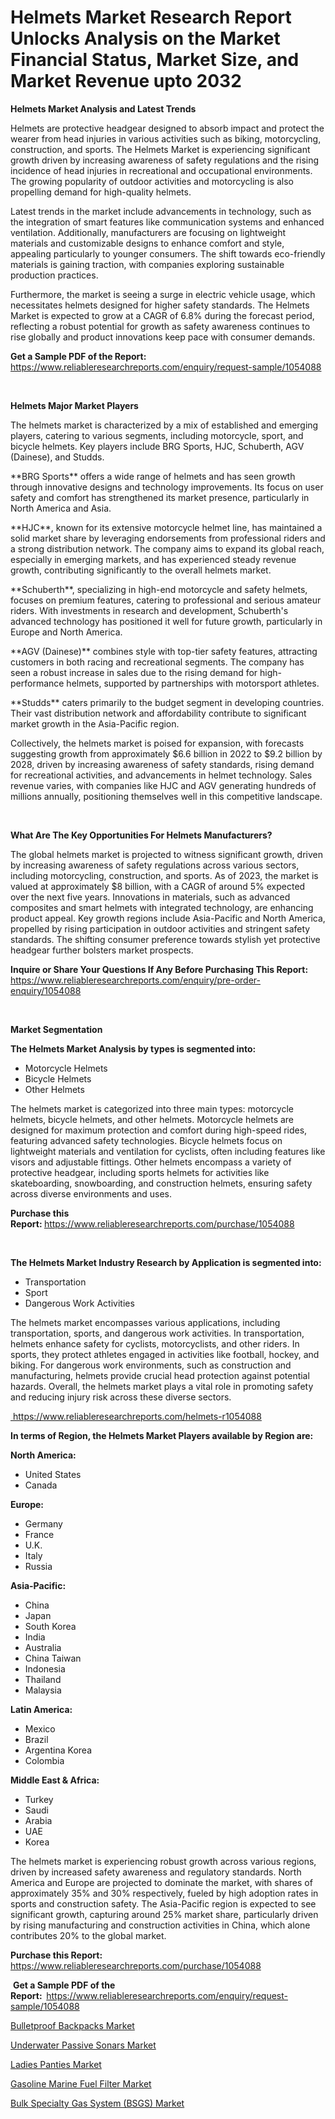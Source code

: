 <p><h1>Helmets Market Research Report Unlocks Analysis on the Market Financial Status, Market Size, and Market Revenue upto 2032</h1></p><p><strong>Helmets Market Analysis and Latest Trends</strong></p>
<p><p>Helmets are protective headgear designed to absorb impact and protect the wearer from head injuries in various activities such as biking, motorcycling, construction, and sports. The Helmets Market is experiencing significant growth driven by increasing awareness of safety regulations and the rising incidence of head injuries in recreational and occupational environments. The growing popularity of outdoor activities and motorcycling is also propelling demand for high-quality helmets.</p><p>Latest trends in the market include advancements in technology, such as the integration of smart features like communication systems and enhanced ventilation. Additionally, manufacturers are focusing on lightweight materials and customizable designs to enhance comfort and style, appealing particularly to younger consumers. The shift towards eco-friendly materials is gaining traction, with companies exploring sustainable production practices.</p><p>Furthermore, the market is seeing a surge in electric vehicle usage, which necessitates helmets designed for higher safety standards. The Helmets Market is expected to grow at a CAGR of 6.8% during the forecast period, reflecting a robust potential for growth as safety awareness continues to rise globally and product innovations keep pace with consumer demands.</p></p>
<p><strong>Get a Sample PDF of the Report:&nbsp;</strong> <a href="https://www.reliableresearchreports.com/enquiry/request-sample/1054088?utm_campaign=2287&utm_medium=2&utm_source=Github&utm_content=ia&utm_term=04042025&utm_id=helmets">https://www.reliableresearchreports.com/enquiry/request-sample/1054088</a></p>
<p>&nbsp;</p>
<p><strong>Helmets Major Market Players</strong></p>
<p><p>The helmets market is characterized by a mix of established and emerging players, catering to various segments, including motorcycle, sport, and bicycle helmets. Key players include BRG Sports, HJC, Schuberth, AGV (Dainese), and Studds. </p><p>**BRG Sports** offers a wide range of helmets and has seen growth through innovative designs and technology improvements. Its focus on user safety and comfort has strengthened its market presence, particularly in North America and Asia.</p><p>**HJC**, known for its extensive motorcycle helmet line, has maintained a solid market share by leveraging endorsements from professional riders and a strong distribution network. The company aims to expand its global reach, especially in emerging markets, and has experienced steady revenue growth, contributing significantly to the overall helmets market.</p><p>**Schuberth**, specializing in high-end motorcycle and safety helmets, focuses on premium features, catering to professional and serious amateur riders. With investments in research and development, Schuberth's advanced technology has positioned it well for future growth, particularly in Europe and North America.</p><p>**AGV (Dainese)** combines style with top-tier safety features, attracting customers in both racing and recreational segments. The company has seen a robust increase in sales due to the rising demand for high-performance helmets, supported by partnerships with motorsport athletes.</p><p>**Studds** caters primarily to the budget segment in developing countries. Their vast distribution network and affordability contribute to significant market growth in the Asia-Pacific region. </p><p>Collectively, the helmets market is poised for expansion, with forecasts suggesting growth from approximately $6.6 billion in 2022 to $9.2 billion by 2028, driven by increasing awareness of safety standards, rising demand for recreational activities, and advancements in helmet technology. Sales revenue varies, with companies like HJC and AGV generating hundreds of millions annually, positioning themselves well in this competitive landscape.</p></p>
<p>&nbsp;</p>
<p><strong>What Are The Key Opportunities For Helmets Manufacturers?</strong></p>
<p><p>The global helmets market is projected to witness significant growth, driven by increasing awareness of safety regulations across various sectors, including motorcycling, construction, and sports. As of 2023, the market is valued at approximately $8 billion, with a CAGR of around 5% expected over the next five years. Innovations in materials, such as advanced composites and smart helmets with integrated technology, are enhancing product appeal. Key growth regions include Asia-Pacific and North America, propelled by rising participation in outdoor activities and stringent safety standards. The shifting consumer preference towards stylish yet protective headgear further bolsters market prospects.</p></p>
<p><strong>Inquire or Share Your Questions If Any Before Purchasing This Report:</strong> <a href="https://www.reliableresearchreports.com/enquiry/pre-order-enquiry/1054088?utm_campaign=2287&utm_medium=2&utm_source=Github&utm_content=ia&utm_term=04042025&utm_id=helmets">https://www.reliableresearchreports.com/enquiry/pre-order-enquiry/1054088</a></p>
<p>&nbsp;</p>
<p><strong>Market Segmentation</strong></p>
<p><strong>The Helmets Market Analysis by types is segmented into:</strong></p>
<p><ul><li>Motorcycle Helmets</li><li>Bicycle Helmets</li><li>Other Helmets</li></ul></p>
<p><p>The helmets market is categorized into three main types: motorcycle helmets, bicycle helmets, and other helmets. Motorcycle helmets are designed for maximum protection and comfort during high-speed rides, featuring advanced safety technologies. Bicycle helmets focus on lightweight materials and ventilation for cyclists, often including features like visors and adjustable fittings. Other helmets encompass a variety of protective headgear, including sports helmets for activities like skateboarding, snowboarding, and construction helmets, ensuring safety across diverse environments and uses.</p></p>
<p><strong>Purchase this Report:&nbsp;</strong><a href="https://www.reliableresearchreports.com/purchase/1054088?utm_campaign=2287&utm_medium=2&utm_source=Github&utm_content=ia&utm_term=04042025&utm_id=helmets">https://www.reliableresearchreports.com/purchase/1054088</a></p>
<p>&nbsp;</p>
<p><strong>The Helmets Market Industry Research by Application is segmented into:</strong></p>
<p><ul><li>Transportation</li><li>Sport</li><li>Dangerous Work Activities</li></ul></p>
<p><p>The helmets market encompasses various applications, including transportation, sports, and dangerous work activities. In transportation, helmets enhance safety for cyclists, motorcyclists, and other riders. In sports, they protect athletes engaged in activities like football, hockey, and biking. For dangerous work environments, such as construction and manufacturing, helmets provide crucial head protection against potential hazards. Overall, the helmets market plays a vital role in promoting safety and reducing injury risk across these diverse sectors.</p></p>
<p><a href="https://www.reliableresearchreports.com/helmets-r1054088?utm_campaign=2287&utm_medium=2&utm_source=Github&utm_content=ia&utm_term=04042025&utm_id=helmets">&nbsp;https://www.reliableresearchreports.com/helmets-r1054088</a></p>
<p><strong>In terms of Region, the Helmets Market Players available by Region are:</strong></p>
<p>
    <p> <strong> North America: </strong>
        <ul>
            <li>United States</li>
            <li>Canada</li>
        </ul>
        </p> 
    <p> <strong> Europe: </strong>
        <ul>
            <li>Germany</li>
            <li>France</li>
            <li>U.K.</li>
            <li>Italy</li>
            <li>Russia</li>
        </ul>
        </p> 
    <p> <strong> Asia-Pacific: </strong>
        <ul>
            <li>China</li>
            <li>Japan</li>
            <li>South Korea</li>
            <li>India</li>
            <li>Australia</li>
            <li>China Taiwan</li>
            <li>Indonesia</li>
            <li>Thailand</li>
            <li>Malaysia</li>
        </ul>
        </p> 
    <p> <strong> Latin America: </strong>
        <ul>
            <li>Mexico</li>
            <li>Brazil</li>
            <li>Argentina Korea</li>
            <li>Colombia</li>
        </ul>
        </p> 
    <p> <strong> Middle East & Africa: </strong>
        <ul>
            <li>Turkey</li>
            <li>Saudi</li>
            <li>Arabia</li>
            <li>UAE</li>
            <li>Korea</li>
        </ul>
    </p>
    </p>
<p><p>The helmets market is experiencing robust growth across various regions, driven by increased safety awareness and regulatory standards. North America and Europe are projected to dominate the market, with shares of approximately 35% and 30% respectively, fueled by high adoption rates in sports and construction safety. The Asia-Pacific region is expected to see significant growth, capturing around 25% market share, particularly driven by rising manufacturing and construction activities in China, which alone contributes 20% to the global market.</p></p>
<p><strong>Purchase this Report: </strong><a href="https://www.reliableresearchreports.com/purchase/1054088?utm_campaign=2287&utm_medium=2&utm_source=Github&utm_content=ia&utm_term=04042025&utm_id=helmets">https://www.reliableresearchreports.com/purchase/1054088</a></p>
<p>&nbsp;<strong>Get a Sample PDF of the Report:&nbsp;&nbsp;</strong><a href="https://www.reliableresearchreports.com/enquiry/request-sample/1054088?utm_campaign=2287&utm_medium=2&utm_source=Github&utm_content=ia&utm_term=04042025&utm_id=helmets">https://www.reliableresearchreports.com/enquiry/request-sample/1054088</a></p>
<p><strong></strong></p>
<p><p><a href="https://github.com/moroesarta/Market-Research-Report-List-1/blob/main/bulletproof-backpacks-market.md?utm_campaign=2287&utm_medium=2&utm_source=Github&utm_content=ia&utm_term=04042025&utm_id=helmets">Bulletproof Backpacks Market</a></p><p><a href="https://www.linkedin.com/pulse/underwater-passive-sonars-market-analysis-new-trends-size-w92ae?utm_campaign=2287&utm_medium=2&utm_source=Github&utm_content=ia&utm_term=04042025&utm_id=helmets">Underwater Passive Sonars Market</a></p><p><a href="https://github.com/szaszgrychkq/Market-Research-Report-List-1/blob/main/ladies-panties-market.md?utm_campaign=2287&utm_medium=2&utm_source=Github&utm_content=ia&utm_term=04042025&utm_id=helmets">Ladies Panties Market</a></p><p><a href="https://www.linkedin.com/pulse/gasoline-marine-fuel-filter-market-revolution-size-share-jfjwe?utm_campaign=2287&utm_medium=2&utm_source=Github&utm_content=ia&utm_term=04042025&utm_id=helmets">Gasoline Marine Fuel Filter Market</a></p><p><a href="https://www.linkedin.com/pulse/market-report-covering-bulk-specialty-gas-system-bsgsmarket-d61fe?utm_campaign=2287&utm_medium=2&utm_source=Github&utm_content=ia&utm_term=04042025&utm_id=helmets">Bulk Specialty Gas System (BSGS) Market</a></p></p>